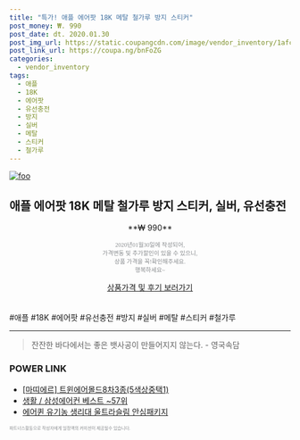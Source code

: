 ```yaml
--- 
title: "특가! 애플 에어팟 18K 메탈 철가루 방지 스티커" 
post_money: ₩. 990 
post_date: dt. 2020.01.30 
post_img_url: https://static.coupangcdn.com/image/vendor_inventory/1afc/3d49c626368b104fa0245966530c70e79730c16547ed787e6366c5f34558.jpg 
post_link_url: https://coupa.ng/bnFoZG 
categories: 
  - vendor_inventory 
tags: 
  - 애플 
  - 18K 
  - 에어팟 
  - 유선충전 
  - 방지 
  - 실버 
  - 메탈 
  - 스티커 
  - 철가루 
--- 
```

[![foo](https://static.coupangcdn.com/image/vendor_inventory/1afc/3d49c626368b104fa0245966530c70e79730c16547ed787e6366c5f34558.jpg)](https://coupa.ng/bnFoZG) 

## 애플 에어팟 18K 메탈 철가루 방지 스티커, 실버, 유선충전 
<p style="text-align: center;">**₩ 990**</p> 
<p style="text-align: center;"><span style="color: #898c8f; font-family: Georgia,Times,serif; font-size: 0.75em;">2020년01월30일에 작성되어, <br>가격변동 및 추가할인이 있을 수 있으니,<br> 상품 가격을 꼭!확인해주세요.<br>행복하세요~</span> 
</p>	 
<div markdown="0" style="text-align: center;"><a href="https://coupa.ng/bnFoZG" class="btn btn--success">상품가격 및 후기 보러가기</a></div> 
<br><br> 
  #애플 #18K #에어팟 #유선충전 #방지 #실버 #메탈 #스티커 #철가루 
<hr> 

> 잔잔한 바다에서는 좋은 뱃사공이 만들어지지 않는다. - 영국속담 


### POWER LINK

* <a href="https://blog.naver.com/an0733/221785244910" target="_blank">[마띠에르] 트윈에어몰드8차3종(5색상중택1)</a>
* <a href="https://blog.naver.com/santokki14/221779829629" target="_blank">생활 / 삼성에어컨 베스트 ~57위</a>
* <a href="https://blog.naver.com/fasyy4321/221781577984" target="_blank">에어퀸 유기농 생리대 울트라슬림 안심패키지</a>

<span style="color: #898c8f; font-family: Georgia,Times,serif; font-size: 0.55em;">파트너스활동으로 작성자에게 일정액의 커미션이 제공될수 있습니다.</span> 
